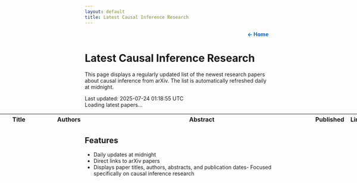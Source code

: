 ```yaml
---
layout: default
title: Latest Causal Inference Research
---
```


<div style="text-align: right; margin: 10px;">
    <a href="https://bspiegel27.github.io/bst_236_website/" style="text-decoration: none; color: #0366d6; font-weight: bold;">← Home</a>
</div>

# Latest Causal Inference Research

This page displays a regularly updated list of the newest research papers about causal inference from arXiv. The list is automatically refreshed daily at midnight.

<div class="last-updated">Last updated: <span id="update-time">2025-07-24 01:18:55 UTC</span></div>
<div id="loading">Loading latest papers...</div>
<table id="papers-table">
    <thead>
        <tr>
            <th>Title</th>
            <th>Authors</th>
            <th>Abstract</th>
            <th>Published</th>
            <th>Link</th>
        </tr>
    </thead>
    <tbody id="papers-body">
    </tbody>
</table>

<style>
table {
    width: 200%;
    margin-left: -50%;
    margin-right: -50%;
    table-layout: fixed;
}

/* Column widths */
th:nth-child(1), td:nth-child(1) { width: 15%; }  /* Title */
th:nth-child(2), td:nth-child(2) { width: 12%; }  /* Authors */
th:nth-child(3), td:nth-child(3) { width: 60%; }  /* Abstract */
th:nth-child(4), td:nth-child(4) { width: 8%; }   /* Published */
th:nth-child(5), td:nth-child(5) { width: 5%; }   /* Link */
</style>

<script>
    async function fetchPapers() {
        try {
            // Direct ArXiv API query
            const today = new Date();
            const yesterday = new Date(today);
            yesterday.setDate(yesterday.getDate() - 1);
            
            const query = `https://export.arxiv.org/api/query?search_query=all:causal+inference&sortBy=submittedDate&sortOrder=descending&start=0&max_results=10`;
            const response = await fetch(query);
            if (!response.ok) {
                throw new Error(`HTTP error! status: ${response.status}`);
            }
            const text = await response.text();
            
            // Update timestamp
            document.getElementById('update-time').textContent = new Date().toLocaleString();
            
            // Parse XML response
            const parser = new DOMParser();
            const xml = parser.parseFromString(text, 'application/xml');
            
            // Check for parsing errors
            const parserError = xml.querySelector('parsererror');
            if (parserError) {
                throw new Error('XML parsing error: ' + parserError.textContent);
            }

            // Extract papers
            return Array.from(xml.getElementsByTagName('entry')).map(entry => ({
                title: entry.querySelector('title')?.textContent?.trim() || 'No title',
                authors: Array.from(entry.getElementsByTagName('author'))
                    .map(author => author.querySelector('name')?.textContent?.trim())
                    .filter(Boolean)
                    .join(', ') || 'No authors',
                abstract: entry.querySelector('summary')?.textContent?.trim() || 'No abstract',
                published: entry.querySelector('published') ? 
                    new Date(entry.querySelector('published').textContent).toLocaleDateString() :
                    'No date',
                link: Array.from(entry.getElementsByTagName('link'))
                    .find(link => link.getAttribute('title') === 'pdf')
                    ?.getAttribute('href') || entry.querySelector('id')?.textContent || '#'
            }));
        } catch (error) {
            console.error('Error fetching papers:', error);
            document.getElementById('loading').textContent = `Error loading papers: ${error.message}`;
            return [];
        }
    }

    function updateTable(papers) {
        const tbody = document.getElementById('papers-body');
        tbody.innerHTML = papers.map(paper => `
            <tr>
                <td>${paper.title}</td>
                <td>${paper.authors}</td>
                <td>${paper.abstract}</td>
                <td>${paper.published}</td>
                <td><a href="${paper.link}" target="_blank">View</a></td>
            </tr>
        `).join('');
        document.getElementById('loading').style.display = 'none';
    }

    async function updatePapers() {
        const papers = await fetchPapers();
        updateTable(papers);
    }

    // Only fetch once when page loads
    updatePapers();
</script>

## Features
- Daily updates at midnight
- Direct links to arXiv papers
- Displays paper titles, authors, abstracts, and publication dates- Focused specifically on causal inference research

